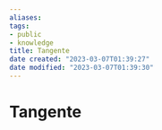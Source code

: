 ```yaml
---
aliases: 
tags: 
- public
- knowledge
title: Tangente
date created: "2023-03-07T01:39:27"
date modified: "2023-03-07T01:39:30"
---
```


# Tangente
